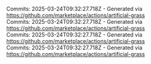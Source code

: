 Commits: 2025-03-24T09:32:27.718Z - Generated via https://github.com/marketplace/actions/artificial-grass
<br>
Commits: 2025-03-24T09:32:27.718Z - Generated via https://github.com/marketplace/actions/artificial-grass
<br>
Commits: 2025-03-24T09:32:27.718Z - Generated via https://github.com/marketplace/actions/artificial-grass
<br>
Commits: 2025-03-24T09:32:27.718Z - Generated via https://github.com/marketplace/actions/artificial-grass
<br>
